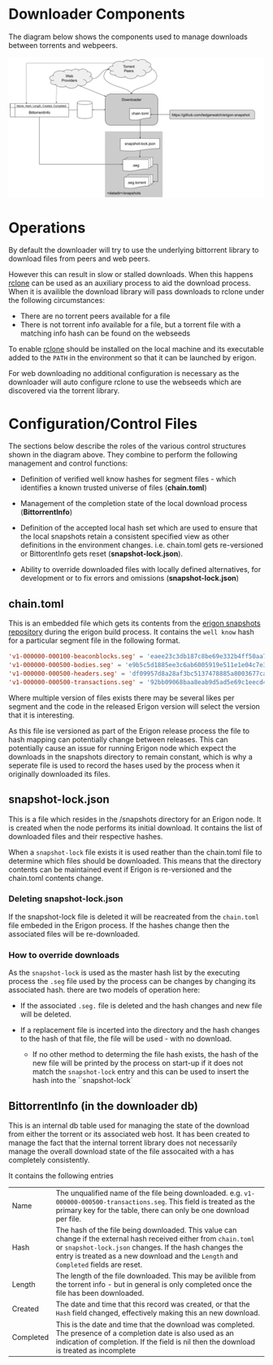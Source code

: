 # Downloader Components

The diagram below shows the components used to manage downloads between torrents and webpeers.

![components](components.png)

# Operations

By default the downloader will try to use the underlying bittorrent library to download files from peers and web peers.  

However this can result in slow or stalled downloads.  When this happens [rclone](https://rclone.org/) can be used as an auxiliary process to aid the download process.  When it is availible the download library will pass downloads to rclone under the following circumstances:

* There are no torrent peers available for a file
* There is not torrent info available for a file, but a torrent file with a matching info hash can be found on the webseeds

To enable [rclone](https://rclone.org/) should be installed on the local machine and its executable added to the `PATH` in the environment so that it can be launched by erigon.

For web downloading no additional configuration is necessary as the downloader will auto configure rclone to use the webseeds which are discovered via the torrent library.

# Configuration/Control Files

The sections below describe the roles of the various control structures shown in the diagram above.  They combine to perform the following management and control functions:

* Definition of verified well know hashes for segment files - which identifies a known trusted universe of files (**chain.toml**)

* Management of the completion state of the local download process (**BittorrentInfo**)

* Definition of the accepted local hash set which are used to ensure that the local snapshots retain a consistent specified view as other definitions in the environment changes.  i.e. chain.toml gets re-versioned or BittorentInfo gets reset (**snapshot-lock.json**).

* Ability to override downloaded files with locally defined alternatives, for development or to fix errors and omissions (**snapshot-lock.json**)

## chain.toml

This is an embedded file which gets its contents from the [erigon snapshots repository](https://github.com/ledgerwatch/erigon-snapshot) during the erigon build process. It contains 
the `well know` hash for a particular segment file in the following format. 

```toml
'v1-000000-000100-beaconblocks.seg' = 'eaee23c3db187c8be69e332b4ff50aa73380d0ef'
'v1-000000-000500-bodies.seg' = 'e9b5c5d1885ee3c6ab6005919e511e1e04c7e34e'
'v1-000000-000500-headers.seg' = 'df09957d8a28af3bc5137478885a8003677ca878'
'v1-000000-000500-transactions.seg' = '92bb09068baa8eab9d5ad5e69c1eecd404a82258'
```

Where multiple version of files exists there may be several likes per segment and the code in the released Erigon version will select the version that it is interesting.

As this file ise versioned as part of the Erigon release process the file to hash mapping can potentially change between releases.  This can potentially cause an issue for running Erigon node which expect the downloads in the snapshots directory to remain constant, which is why a seperate file is used to record the hases used by the process when it originally downloaded its files.

## snapshot-lock.json

This is a file which resides in the <data-dir>/snapshots directory for an Erigon node.  It is created when the node performs its initial download.  It contains the list of downloaded files and their respective hashes.

When a `snapshot-lock` file exists it is used reather than the chain.toml file to determine which files should be downloaded.  This means that the directory contents can be maintained event if Erigon is re-versioned and the chain.toml contents change.

### Deleting snapshot-lock.json

If the snapshot-lock file is deleted it will be reacreated from the `chain.toml` file embeded in the Erigon process.  If the hashes change then the associated files will be re-downloaded.

### How to override downloads

As the `snapshot-lock` is used as the master hash list by the executing process the `.seg` file used by the process can be changes by changing its associated hash.  there are two models of operation here:

* If the associated `.seg.` file is deleted and the hash changes and new file will be deleted.

* If a replacement file is incerted into the directory and the hash changes to the hash of that file, the file will be used - with no download.
    * If no other method to determing the file hash exists, the hash of the new file will be printed by the process on start-up if it does not match the `snapshot-lock` entry and this can be used to insert the hash into the ``snapshot-lock`

## BittorrentInfo (in the downloader db)

This is an internal db table used for managing the state of the download from either the torrent or its associated web host.  It has been created to manage the fact that the internal torrent library does not necessarily manage the overall download state of the file assocaited with a has completely consistently.

It contains the following entries

|||
|----|------|
| Name | The unqualified name of the file being downloaded.  e.g. `v1-000000-000500-transactions.seg`.  This field is treated as the primary key for the table, there can only be one download per file. |
| Hash | The hash of the file being downloaded.  This value can change if the external hash received either from `chain.toml` or `snapshot-lock.json` changes.  If the hash changes the entry is treated as a new download and the `Length` and `Completed` fields are reset. 
| Length | The length of the file downloaded.  This may be avilible from the torrent info - but in general is only completed once the file has been downloaded. |
| Created | The date and time that this record was created, or that the `Hash` field changed, effectively making this an new download. |
| Completed | This is the date and time that the download was completed.  The presence of a completion date is also used as an indication of completion.  If the field is nil then the download is treated as incomplete |

